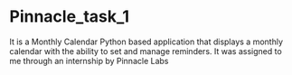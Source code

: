 # Pinnacle_task_1
It is a Monthly Calendar Python based application that displays a monthly calendar with the ability to set and manage reminders. It was assigned to me through an internship by Pinnacle Labs
